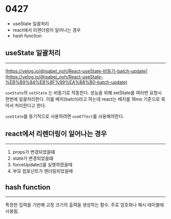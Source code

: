 # 0427

- useState 일괄처리
- react에서 리렌더링이 일어나는 경우
- hash function

## useState 일괄처리

---

[https://velog.io/@isabel_noh/React-useState-비동기-batch-update](https://velog.io/@isabel_noh/React-useState-%EB%B9%84%EB%8F%99%EA%B8%B0-batch-update)

`useState`의 `setState` 는 비동기로 작동한다. 성능을 위해 setState를 여러번 요청시 한번에 일괄처리한다. 이를 배치(batch)라고 하는데 react는 배치를 16ms 기준으로 묶어서 처리한다고 한다.

`useState`를 동기적으로 사용하려면 `useEffect`를 사용해야한다.

## react에서 리렌더링이 일어나는 경우

---

1. props가 변경되었을떄
2. state가 변경되었을떄
3. forceUpdate()를 실행하였을때
4. 부모 컴포넌트가 렌더링되었을때

## hash function

---

특정한 입력을 기반해 고정 크기의 출력을 생성하는 함수. 주로 암호화나 해시 테이블에 사용됨.
